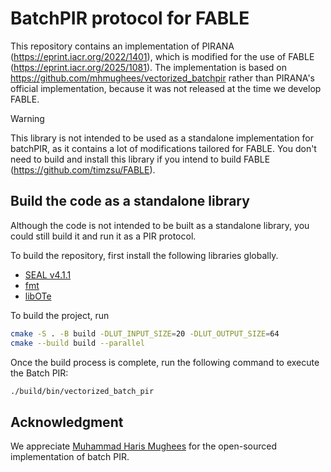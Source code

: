 # BatchPIR protocol for FABLE

This repository contains an implementation of PIRANA (https://eprint.iacr.org/2022/1401), which is modified for the use of FABLE (https://eprint.iacr.org/2025/1081). The implementation is based on https://github.com/mhmughees/vectorized_batchpir rather than PIRANA's official implementation, because it was not released at the time we develop FABLE. 

> [!WARNING]
> This library is not intended to be used as a standalone implementation for batchPIR, as it contains a lot of modifications tailored for FABLE. You don't need to build and install this library if you intend to build FABLE (https://github.com/timzsu/FABLE). 

## Build the code as a standalone library

Although the code is not intended to be built as a standalone library, you could still build it and run it as a PIR protocol. 

To build the repository, first install the following libraries globally. 

- [SEAL v4.1.1](https://github.com/microsoft/SEAL/tree/v4.1.1)
- [fmt](https://github.com/fmtlib/fmt)
- [libOTe](https://github.com/osu-crypto/libOTe)

To build the project, run
```bash
cmake -S . -B build -DLUT_INPUT_SIZE=20 -DLUT_OUTPUT_SIZE=64
cmake --build build --parallel
```

Once the build process is complete, run the following command to execute the Batch PIR:

```bash
./build/bin/vectorized_batch_pir
```

## Acknowledgment

We appreciate [Muhammad Haris Mughees](https://mhmughees.github.io) for the open-sourced implementation of batch PIR. 
